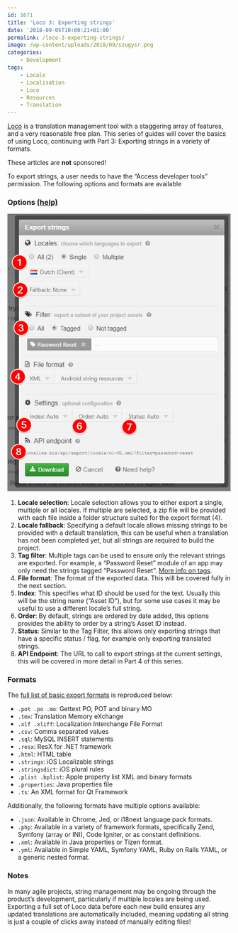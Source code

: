 ```yaml
---
id: 1671
title: 'Loco 3: Exporting strings'
date: '2018-09-05T10:00:21+01:00'
permalink: /loco-3-exporting-strings/
image: /wp-content/uploads/2018/09/szugysr.png
categories:
    - Development
tags:
    - Locale
    - Localisation
    - Loco
    - Resources
    - Translation
---
```


[Loco](https://localise.biz) is a translation management tool with a staggering array of features, and a very reasonable free plan. This series of guides will cover the basics of using Loco, continuing with Part 3: Exporting strings in a variety of formats.

These articles are **not** sponsored!

To export strings, a user needs to have the “Access developer tools” permission. The following options and formats are available

### Options [(help)](https://localise.biz/help/formats/exporting)

![options](/wp-content/uploads/2018/09/jnj97ou.png)

1. **Locale selection**: Locale selection allows you to either export a single, multiple or all locales. If multiple are selected, a zip file will be provided with each file inside a folder structure suited for the export format (4).
2. **Locale fallback**: Specifying a default locale allows missing strings to be provided with a default translation, this can be useful when a translation has not been completed yet, but all strings are required to build the project.
3. **Tag filter**: Multiple tags can be used to ensure only the relevant strings are exported. For example, a “Password Reset” module of an app may only need the strings tagged “Password Reset”. [More info on tags](/loco-1-string-management-for-multi-platform-multi-locale-projects/).
4. **File format**: The format of the exported data. This will be covered fully in the next section.
5. **Index**: This specifies what ID should be used for the text. Usually this will be the string name (“Asset ID”), but for some use cases it may be useful to use a different locale’s full string.
6. **Order**: By default, strings are ordered by date added, this options provides the ability to order by a string’s Asset ID instead.
7. **Status**: Similar to the Tag Filter, this allows only exporting strings that have a specific status / flag, for example only exporting translated strings.
8. **API Endpoint**: The URL to call to export strings at the current settings, this will be covered in more detail in Part 4 of this series.

### Formats

The [full list of basic export formats](https://localise.biz/api#formats) is reproduced below:

- `.pot .po .mo`: Gettext PO, POT and binary MO
- `.tmx`: Translation Memory eXchange
- `.xlf .xliff`: Localization Interchange File Format
- `.csv`: Comma separated values
- `.sql`: MySQL INSERT statements
- `.resx`: ResX for .NET framework
- `.html`: HTML table
- `.strings`: iOS Localizable strings
- `.stringsdict`: iOS plural rules
- `.plist .bplist`: Apple property list XML and binary formats
- `.properties`: Java properties file
- `.ts`: An XML format for Qt Framework

Additionally, the following formats have multiple options available:

- `.json`: Available in Chrome, Jed, or i18next language pack formats.
- `.php`: Available in a variety of framework formats, specifically Zend, Symfony (array or INI), Code Igniter, or as constant definitions.
- `.xml`: Available in Java properties or Tizen format.
- `.yml`: Available in Simple YAML, Symfony YAML, Ruby on Rails YAML, or a generic nested format.

### Notes

In many agile projects, string management may be ongoing through the product’s development, particularly if multiple locales are being used. Exporting a full set of Loco data before each new build ensures any updated translations are automatically included, meaning updating all string is just a couple of clicks away instead of manually editing files!